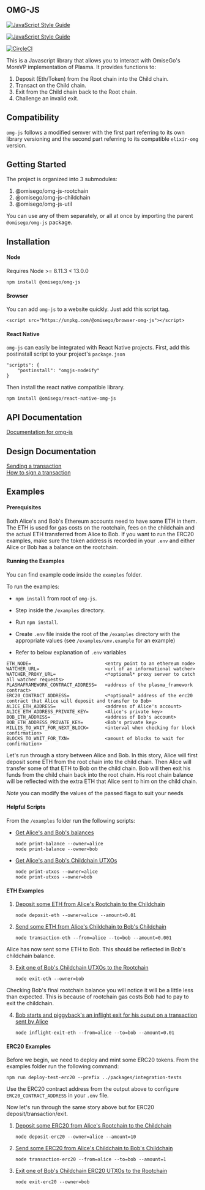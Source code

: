 ## OMG-JS 

[![JavaScript Style Guide](https://cdn.rawgit.com/standard/standard/master/badge.svg)](https://github.com/standard/standard)

[![JavaScript Style Guide](https://img.shields.io/badge/code_style-standard-brightgreen.svg)](https://standardjs.com)

[![CircleCI](https://circleci.com/gh/omgnetwork/omg-js/tree/master.svg?style=svg)](https://circleci.com/gh/omgnetwork/omg-js/tree/master)

This is a Javascript library that allows you to interact with OmiseGo's MoreVP implementation of Plasma. It provides functions to:

1. Deposit (Eth/Token) from the Root chain into the Child chain.
2. Transact on the Child chain.
3. Exit from the Child chain back to the Root chain.
4. Challenge an invalid exit.

## Compatibility

`omg-js` follows a modified semver with the first part referring to its own library versioning and the second part referring to its compatible `elixir-omg` version.

## Getting Started

The project is organized into 3 submodules:

1. @omisego/omg-js-rootchain
2. @omisego/omg-js-childchain
3. @omisego/omg-js-util

You can use any of them separately, or all at once by importing the parent `@omisego/omg-js` package.

## Installation

#### Node
Requires Node >= 8.11.3 < 13.0.0
```
npm install @omisego/omg-js
```

#### Browser
You can add `omg-js` to a website quickly. Just add this script tag.
```
<script src="https://unpkg.com/@omisego/browser-omg-js"></script>
```

#### React Native
`omg-js` can easily be integrated with React Native projects.
First, add this postinstall script to your project's `package.json`
```
"scripts": {
    "postinstall": "omgjs-nodeify"
}
```

Then install the react native compatible library.
```
npm install @omisego/react-native-omg-js
```

## API Documentation

[Documentation for omg-js ](https://docs.omg.network/omg-js/)

## Design Documentation

[Sending a transaction](/integration-docs/transactions.md)  
[How to sign a transaction](/integration-docs/signing-methods.md)

## Examples

#### Prerequisites

Both Alice's and Bob's Ethereum accounts need to have some ETH in them. The ETH is used for gas costs on the rootchain, fees on the childchain and the actual ETH transferred from Alice to Bob.
If you want to run the ERC20 examples, make sure the token address is recorded in your `.env` and either Alice or Bob has a balance on the rootchain.

#### Running the Examples

You can find example code inside the `examples` folder. 

To run the examples:
- `npm install` from root of `omg-js`.
- Step inside the `/examples` directory.
- Run `npm install`.
- Create `.env` file inside the root of the `/examples` directory with the appropriate values (see `/examples/env.example` for an example)

- Refer to below explanation of `.env` variables
```
ETH_NODE=                           <entry point to an ethereum node>
WATCHER_URL=                        <url of an informational watcher>
WATCHER_PROXY_URL=                  <*optional* proxy server to catch all watcher requests>
PLASMAFRAMEWORK_CONTRACT_ADDRESS=   <address of the plasma_framework contract>
ERC20_CONTRACT_ADDRESS=             <*optional* address of the erc20 contract that Alice will deposit and transfer to Bob>
ALICE_ETH_ADDRESS=                  <address of Alice's account>
ALICE_ETH_ADDRESS_PRIVATE_KEY=      <Alice's private key>
BOB_ETH_ADDRESS=                    <address of Bob's account>
BOB_ETH_ADDRESS_PRIVATE_KEY=        <Bob's private key>
MILLIS_TO_WAIT_FOR_NEXT_BLOCK=      <interval when checking for block confirmation>
BLOCKS_TO_WAIT_FOR_TXN=             <amount of blocks to wait for confirmation>
```

Let's run through a story between Alice and Bob. In this story, Alice will first deposit some ETH from the root chain into the child chain. Then Alice will transfer some of that ETH to Bob on the child chain. Bob will then exit his funds from the child chain back into the root chain. His root chain balance will be reflected with the extra ETH that Alice sent to him on the child chain.

*_Note_* you can modify the values of the passed flags to suit your needs

#### Helpful Scripts

From the `/examples` folder run the following scripts:

- [Get Alice's and Bob's balances](examples/print-balance.js)

    `node print-balance --owner=alice`  
    `node print-balance --owner=bob`

- [Get Alice's and Bob's Childchain UTXOs](examples/print-utxos.js)

    `node print-utxos --owner=alice`  
    `node print-utxos --owner=bob`

#### ETH Examples

1. [Deposit some ETH from Alice's Rootchain to the Childchain](examples/deposit-eth.js)
    
    `node deposit-eth --owner=alice --amount=0.01`

2. [Send some ETH from Alice's Childchain to Bob's Childchain](examples/transaction-eth.js)
    
    `node transaction-eth --from=alice --to=bob --amount=0.001`

Alice has now sent some ETH to Bob. This should be reflected in Bob's childchain balance.

3. [Exit one of Bob's Childchain UTXOs to the Rootchain](examples/exit-eth.js)

    `node exit-eth --owner=bob`

Checking Bob's final rootchain balance you will notice it will be a little less than expected. This is because of rootchain gas costs Bob had to pay to exit the childchain.

4. [Bob starts and piggyback's an inflight exit for his ouput on a transaction sent by Alice](example/inflight-exit-eth.js)

    `node inflight-exit-eth --from=alice --to=bob --amount=0.01`

#### ERC20 Examples

Before we begin, we need to deploy and mint some ERC20 tokens.
From the examples folder run the following command:

```
npm run deploy-test-erc20 --prefix ../packages/integration-tests
```

Use the ERC20 contract address from the output above to configure `ERC20_CONTRACT_ADDRESS` in your `.env` file.

Now let's run through the same story above but for ERC20 deposit/transaction/exit.

1. [Deposit some ERC20 from Alice's Rootchain to the Childchain](examples/deposit-erc20.js)
    
    `node deposit-erc20 --owner=alice --amount=10`

2. [Send some ERC20 from Alice's Childchain to Bob's Childchain](examples/transaction-erc20.js)
    
    `node transaction-erc20 --from=alice --to=bob --amount=1`

3. [Exit one of Bob's Childchain ERC20 UTXOs to the Rootchain](examples/exit-erc20.js)

    `node exit-erc20 --owner=bob`

